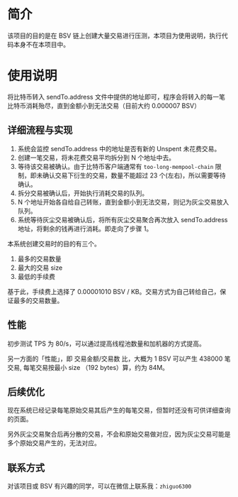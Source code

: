 # 简介

该项目的目的是在 BSV 链上创建大量交易进行压测，本项目为使用说明，执行代码本身不在本项目中。

# 使用说明

将比特币转入 sendTo.address 文件中提供的地址即可，程序会将转入的每一笔比特币消耗殆尽，直到金额小到无法交易（目前大约 0.000007 BSV）

## 详细流程与实现

1. 系统会监控 sendTo.address 中的地址是否有新的 Unspent 未花费交易。
2. 创建一笔交易，将未花费交易平均拆分到 N 个地址中去。
3. 等待该交易被确认。由于比特币客户端通常有 `too-long-mempool-chain` 限制，即未确认交易下衍生的交易，数量不能超过 23 个(左右)，所以需要等待确认。
4. 拆分交易被确认后，开始执行消耗交易的队列。
5. N 个地址开始各自给自己转账，直到金额小到无法交易，则记为灰尘交易放入队列。
6. 系统等待灰尘交易被确认后，将所有灰尘交易聚合再次放入 sendTo.address 地址，将剩余的钱再进行消耗。即走向了步骤 1。

本系统创建交易时的目的有三个。

1. 最多的交易数量
2. 最大的交易 size
3. 最低的手续费

基于此，手续费上选择了 0.00001010 BSV / KB。交易方式为自己转给自己，保证最多的交易数量。

## 性能

初步测试 TPS 为 80/s，可以通过提高线程池数量和加机器的方式提高。

另一方面的「性能」，即 交易金额/交易数 比，大概为 1 BSV 可以产生 438000 笔交易, 每笔交易按最小 size （192 bytes）算，约为 84M。


## 后续优化

现在系统已经记录每笔原始交易其后产生的每笔交易，但暂时还没有可供详细查询的页面。

另外灰尘交易聚合后再分散的交易，不会和原始交易做对应，因为灰尘交易可能是多个原始交易产生的，无法对应。

## 联系方式

对该项目或 BSV 有兴趣的同学，可以在微信上联系我：`zhiguo6300`




